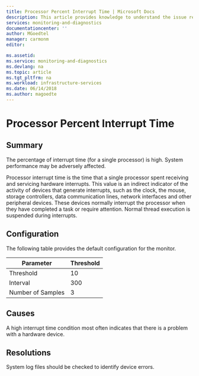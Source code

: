```yaml
---
title: Processor Percent Interrupt Time | Microsoft Docs
description: This article provides knowledge to understand the issue reported, what are the possible causes, and how to resolve the health issue identified by Azure Monitor VM Health.
services: monitoring-and-diagnostics
documentationcenter: ''
author: MGoedtel
manager: carmonm
editor: 

ms.assetid: 
ms.service: monitoring-and-diagnostics
ms.devlang: na
ms.topic: article
ms.tgt_pltfrm: na
ms.workload: infrastructure-services
ms.date: 06/14/2018
ms.author: magoedte
---
```


# Processor Percent Interrupt Time

## Summary

The percentage of interrupt time (for a single processor) is high. System performance may be adversely affected.

Processor interrupt time is the time that a single processor spent receiving and servicing hardware interrupts. This value is an indirect indicator of the activity of devices that generate interrupts, such as the clock, the mouse, storage controllers, data communication lines, network interfaces and other peripheral devices. These devices normally interrupt the processor when they have completed a task or require attention. Normal thread execution is suspended during interrupts.

## Configuration

The following table provides the default configuration for the monitor.

|Parameter |Threshold |
|----------|----------|
|Threshold |10 |
|Interval |300 |
|Number of Samples |3 |

## Causes

A high interrupt time condition most often indicates that there is a problem with a hardware device.

## Resolutions

System log files should be checked to identify device errors.